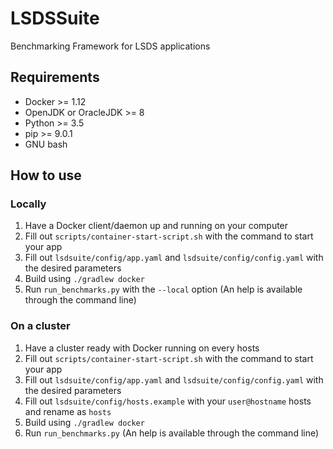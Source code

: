 # LSDSSuite

Benchmarking Framework for LSDS applications

## Requirements
* Docker >= 1.12
* OpenJDK or OracleJDK >= 8
* Python >= 3.5
* pip >= 9.0.1
* GNU bash

## How to use
### Locally
1. Have a Docker client/daemon up and running on your computer
2. Fill out `scripts/container-start-script.sh` with the command to start your app
3. Fill out `lsdsuite/config/app.yaml` and `lsdsuite/config/config.yaml` with the desired parameters
4. Build using `./gradlew docker`
5. Run `run_benchmarks.py` with the `--local` option (An help is available through the command line)

### On a cluster
1. Have a cluster ready with Docker running on every hosts
2. Fill out `scripts/container-start-script.sh` with the command to start your app
3. Fill out `lsdsuite/config/app.yaml` and `lsdsuite/config/config.yaml` with the desired parameters
4. Fill out `lsdsuite/config/hosts.example` with your `user@hostname` hosts and rename as `hosts` 
5. Build using `./gradlew docker`
6. Run `run_benchmarks.py` (An help is available through the command line)
